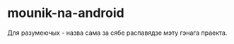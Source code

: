 mounik-na-android
=================


Для разумеючых - назва сама за сябе распавядзе мэту гэнага праекта.